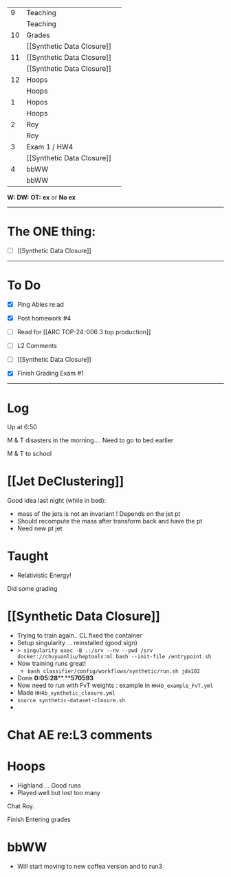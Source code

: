 
|     |                            |     |
| --- | -------------------------- | --- |
| 9   | Teaching                   |     |
|     | Teaching                   |     |
| 10  | Grades                     |     |
|     | [[Synthetic Data Closure]] |     |
| 11  | [[Synthetic Data Closure]] |     |
|     | [[Synthetic Data Closure]] |     |
| 12  | Hoops                      |     |
|     | Hoops                      |     |
| 1   | Hopos                      |     |
|     | Hoops                      |     |
| 2   | Roy                        |     |
|     | Roy                        |     |
| 3   | Exam 1 / HW4               |     |
|     | [[Synthetic Data Closure]] |     |
| 4   | bbWW                       |     |
|     | bbWW                       |     |

**W:**
**DW:**
**OT:**
**ex** or **No ex**

---
# The ONE thing: 
- [ ] [[Synthetic Data Closure]]

---
# To Do

- [x] Ping Ables re:ad
- [x] Post homework #4 
- [ ] Read for [[ARC TOP-24-006 3 top production]]
- [ ] L2 Comments
- [ ]   [[Synthetic Data Closure]]
- [x] Finish Grading Exam #1


---

# Log

Up at 6:50 

M & T disasters in the morning.... Need to go to bed earlier

M & T to school 

# [[Jet DeClustering]]
Good idea last night (while in bed): 
- mass of the jets is not an invariant ! Depends on the jet pt 
- Should recompute the mass after transform back and have the pt
- Need new pt jet 

# Taught
- Relativistic Energy! 

Did some grading

# [[Synthetic Data Closure]]
- Trying to train again.. CL fixed the container
- Setup singularity ... reinstalled (good sign)
- `> singularity exec -B .:/srv --nv --pwd /srv docker://chuyuanliu/heptools:ml bash --init-file /entrypoint.sh`
- Now training runs great! 
	- `bash classifier/config/workflows/synthetic/run.sh jda102`
- Done **0:05:28****.****570593**
- Now need to run with FvT weights : example in `HH4b_example_FvT.yml`
- Made `HH4b_synthetic_closure.yml`
- `source synthetic-dataset-closure.sh`
- 
# Chat AE re:L3 comments

# Hoops
- Highland ... Good runs 
- Played well but lost too many

Chat Roy.

Finish Entering grades

# bbWW
- Will start moving to new coffea version and to run3